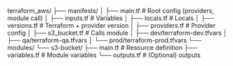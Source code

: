 terraform_aws/
├── manifests/
│   ├── main.tf          # Root config (providers, module call)
│   ├── inputs.tf        # Variables
│   ├── locals.tf        # Locals
│   ├── versions.tf      # Terraform + provider version
│   ├── providers.tf     # Provider config
│   ├── s3_bucket.tf     # Calls module
│   ├── dev/terraform-dev.tfvars
│   ├── qa/terraform-qa.tfvars
│   └── prod/terraform-prod.tfvars
└── modules/
    └── s3-bucket/
        ├── main.tf      # Resource definition
        ├── variables.tf # Module variables
        └── outputs.tf   # (Optional) outputs
